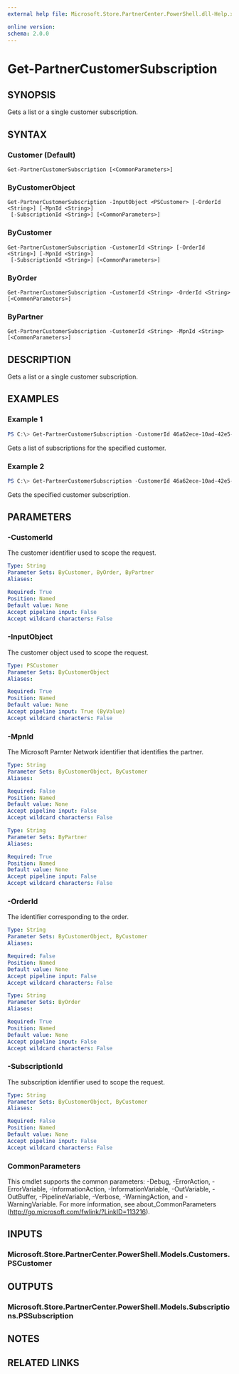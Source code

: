 ```yaml
---
external help file: Microsoft.Store.PartnerCenter.PowerShell.dll-Help.xml

online version:
schema: 2.0.0
---
```


# Get-PartnerCustomerSubscription

## SYNOPSIS
Gets a list or a single customer subscription.

## SYNTAX

### Customer (Default)
```
Get-PartnerCustomerSubscription [<CommonParameters>]
```

### ByCustomerObject
```
Get-PartnerCustomerSubscription -InputObject <PSCustomer> [-OrderId <String>] [-MpnId <String>]
 [-SubscriptionId <String>] [<CommonParameters>]
```

### ByCustomer
```
Get-PartnerCustomerSubscription -CustomerId <String> [-OrderId <String>] [-MpnId <String>]
 [-SubscriptionId <String>] [<CommonParameters>]
```

### ByOrder
```
Get-PartnerCustomerSubscription -CustomerId <String> -OrderId <String> [<CommonParameters>]
```

### ByPartner
```
Get-PartnerCustomerSubscription -CustomerId <String> -MpnId <String> [<CommonParameters>]
```

## DESCRIPTION
Gets a list or a single customer subscription.

## EXAMPLES

### Example 1
```powershell
PS C:\> Get-PartnerCustomerSubscription -CustomerId 46a62ece-10ad-42e5-b3f1-b2ed53e6fc08
```

Gets a list of subscriptions for the specified customer.

### Example 2
```powershell
PS C:\> Get-PartnerCustomerSubscription -CustomerId 46a62ece-10ad-42e5-b3f1-b2ed53e6fc08 -SubscriptionId a2138cdf-769e-45d3-b957-ae9864b82bf6
```

Gets the specified customer subscription.

## PARAMETERS

### -CustomerId
The customer identifier used to scope the request.

```yaml
Type: String
Parameter Sets: ByCustomer, ByOrder, ByPartner
Aliases:

Required: True
Position: Named
Default value: None
Accept pipeline input: False
Accept wildcard characters: False
```

### -InputObject
The customer object used to scope the request.

```yaml
Type: PSCustomer
Parameter Sets: ByCustomerObject
Aliases:

Required: True
Position: Named
Default value: None
Accept pipeline input: True (ByValue)
Accept wildcard characters: False
```

### -MpnId
The Microsoft Parnter Network identifier that identifies the partner.

```yaml
Type: String
Parameter Sets: ByCustomerObject, ByCustomer
Aliases:

Required: False
Position: Named
Default value: None
Accept pipeline input: False
Accept wildcard characters: False
```

```yaml
Type: String
Parameter Sets: ByPartner
Aliases:

Required: True
Position: Named
Default value: None
Accept pipeline input: False
Accept wildcard characters: False
```

### -OrderId
The identifier corresponding to the order.

```yaml
Type: String
Parameter Sets: ByCustomerObject, ByCustomer
Aliases:

Required: False
Position: Named
Default value: None
Accept pipeline input: False
Accept wildcard characters: False
```

```yaml
Type: String
Parameter Sets: ByOrder
Aliases:

Required: True
Position: Named
Default value: None
Accept pipeline input: False
Accept wildcard characters: False
```

### -SubscriptionId
The subscription identifier used to scope the request.

```yaml
Type: String
Parameter Sets: ByCustomerObject, ByCustomer
Aliases:

Required: False
Position: Named
Default value: None
Accept pipeline input: False
Accept wildcard characters: False
```

### CommonParameters
This cmdlet supports the common parameters: -Debug, -ErrorAction, -ErrorVariable, -InformationAction, -InformationVariable, -OutVariable, -OutBuffer, -PipelineVariable, -Verbose, -WarningAction, and -WarningVariable. For more information, see about_CommonParameters (http://go.microsoft.com/fwlink/?LinkID=113216).

## INPUTS

### Microsoft.Store.PartnerCenter.PowerShell.Models.Customers.PSCustomer

## OUTPUTS

### Microsoft.Store.PartnerCenter.PowerShell.Models.Subscriptions.PSSubscription

## NOTES

## RELATED LINKS
